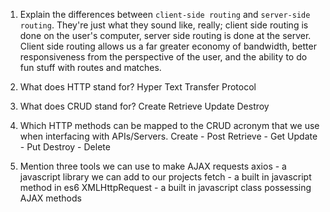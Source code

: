 1.  Explain the differences between `client-side routing` and `server-side routing`.
    They're just what they sound like, really; client side routing is done on the user's computer, server side routing is done at the server.
    Client side routing allows us a far greater economy of bandwidth, better responsiveness from the perspective of the user,
    and the ability to do fun stuff with routes and matches.   

1.  What does HTTP stand for?
    Hyper Text Transfer Protocol

1.  What does CRUD stand for?
    Create Retrieve Update Destroy

1.  Which HTTP methods can be mapped to the CRUD acronym that we use when interfacing with APIs/Servers.
    Create - Post
    Retrieve - Get
    Update - Put
    Destroy - Delete

1.  Mention three tools we can use to make AJAX requests
    axios - a javascript library we can add to our projects
    fetch - a built in javascript method in es6
    XMLHttpRequest - a built in javascript class possessing AJAX methods
